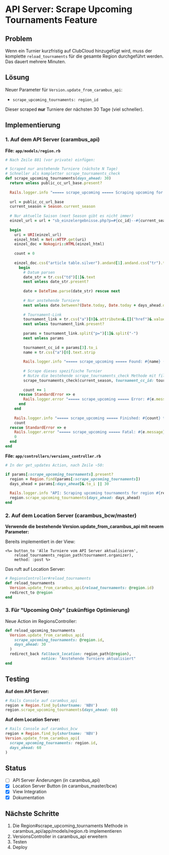 # API Server: Scrape Upcoming Tournaments Feature

## Problem

Wenn ein Turnier kurzfristig auf ClubCloud hinzugefügt wird, muss der komplette
`reload_tournaments` für die gesamte Region durchgeführt werden. Das dauert mehrere Minuten.

## Lösung

Neuer Parameter für `Version.update_from_carambus_api`:
- `scrape_upcoming_tournaments: region_id`

Dieser scraped **nur** Turniere der nächsten 30 Tage (viel schneller).

## Implementierung

### 1. Auf dem API Server (carambus_api)

**File: `app/models/region.rb`**

```ruby
# Nach Zeile 881 (vor private) einfügen:

# Scraped nur anstehende Turniere (nächste N Tage)
# Schneller als kompletter scrape_tournaments_check
def scrape_upcoming_tournaments(days_ahead: 30)
  return unless public_cc_url_base.present?
  
  Rails.logger.info "===== scrape_upcoming ===== Scraping upcoming for #{shortname}"
  
  url = public_cc_url_base
  current_season = Season.current_season
  
  # Nur aktuelle Saison (next Season gibt es nicht immer)
  einzel_url = url + "sb_einzelergebnisse.php?p=#{cc_id}--#{current_season.name}-----1-1-100000-"
  
  begin
    uri = URI(einzel_url)
    einzel_html = Net::HTTP.get(uri)
    einzel_doc = Nokogiri::HTML(einzel_html)
    
    count = 0
    
    einzel_doc.css("article table.silver").andand[1].andand.css("tr").to_a[2..].to_a.each do |tr|
      begin
        # Datum parsen
        date_str = tr.css("td")[1]&.text
        next unless date_str.present?
        
        date = DateTime.parse(date_str) rescue next
        
        # Nur anstehende Turniere
        next unless date.between?(Date.today, Date.today + days_ahead.days)
        
        # Tournament-Link
        tournament_link = tr.css("a")[0]&.attributes&.[]("href")&.value
        next unless tournament_link.present?
        
        params = tournament_link.split("p=")[1]&.split("-")
        next unless params
        
        tournament_cc_id = params[3].to_i
        name = tr.css("a")[0].text.strip
        
        Rails.logger.info "===== scrape_upcoming ===== Found: #{name} (#{date.to_date})"
        
        # Scrape dieses spezifische Turnier
        # Nutze die bestehende scrape_tournaments_check Methode mit filter
        scrape_tournaments_check(current_season, tournament_cc_id: tournament_cc_id)
        
        count += 1
      rescue StandardError => e
        Rails.logger.error "===== scrape_upcoming ===== Error: #{e.message}"
      end
    end
    
    Rails.logger.info "===== scrape_upcoming ===== Finished: #{count} tournaments"
    count
  rescue StandardError => e
    Rails.logger.error "===== scrape_upcoming ===== Fatal: #{e.message}"
    0
  end
end
```

**File: `app/controllers/versions_controller.rb`**

```ruby
# In der get_updates Action, nach Zeile ~50:

if params[:scrape_upcoming_tournaments].present?
  region = Region.find(params[:scrape_upcoming_tournaments])
  days_ahead = params[:days_ahead]&.to_i || 30
  
  Rails.logger.info "API: Scraping upcoming tournaments for region #{region.shortname}"
  region.scrape_upcoming_tournaments(days_ahead: days_ahead)
end
```

### 2. Auf dem Location Server (carambus_bcw/master)

**Verwende die bestehende Version.update_from_carambus_api mit neuem Parameter:**

Bereits implementiert in der View:
```erb
<%= button_to 'Alle Turniere vom API Server aktualisieren', 
    reload_tournaments_region_path(tournament.organizer),
    method: :post %>
```

Das ruft auf Location Server:
```ruby
# RegionsController#reload_tournaments
def reload_tournaments
  Version.update_from_carambus_api(reload_tournaments: @region.id)
  redirect_to @region
end
```

### 3. Für "Upcoming Only" (zukünftige Optimierung)

Neue Action im RegionsController:

```ruby
def reload_upcoming_tournaments
  Version.update_from_carambus_api(
    scrape_upcoming_tournaments: @region.id,
    days_ahead: 30
  )
  redirect_back fallback_location: region_path(@region),
                notice: "Anstehende Turniere aktualisiert"
end
```

## Testing

**Auf dem API Server:**
```ruby
# Rails Console auf carambus_api
region = Region.find_by(shortname: 'NBV')
region.scrape_upcoming_tournaments(days_ahead: 60)
```

**Auf dem Location Server:**
```ruby
# Rails Console auf carambus_bcw
region = Region.find_by(shortname: 'NBV')
Version.update_from_carambus_api(
  scrape_upcoming_tournaments: region.id,
  days_ahead: 60
)
```

## Status

- [ ] API Server Änderungen (in carambus_api)
- [x] Location Server Button (in carambus_master/bcw)
- [x] View Integration
- [x] Dokumentation

## Nächste Schritte

1. Die Region#scrape_upcoming_tournaments Methode in carambus_api/app/models/region.rb implementieren
2. VersionsController in carambus_api erweitern
3. Testen
4. Deploy

